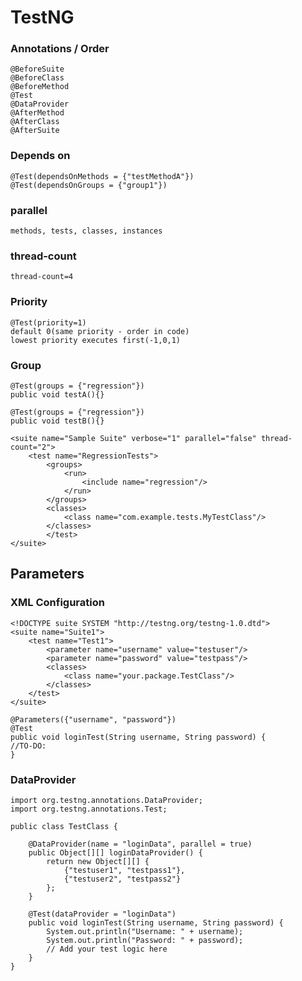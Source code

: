 # TestNG
### Annotations / Order
    @BeforeSuite
    @BeforeClass
    @BeforeMethod
    @Test
    @DataProvider
    @AfterMethod
    @AfterClass
    @AfterSuite
### Depends on
    @Test(dependsOnMethods = {"testMethodA"})
    @Test(dependsOnGroups = {"group1"})

### parallel
    methods, tests, classes, instances
### thread-count
    thread-count=4
### Priority
    @Test(priority=1)
    default 0(same priority - order in code)
    lowest priority executes first(-1,0,1)
### Group
    @Test(groups = {"regression"})
    public void testA(){}

    @Test(groups = {"regression"})
    public void testB(){}

    <suite name="Sample Suite" verbose="1" parallel="false" thread-count="2">    
        <test name="RegressionTests">
            <groups>
                <run>
                    <include name="regression"/>
                </run>
            </groups>
            <classes>
                <class name="com.example.tests.MyTestClass"/>
            </classes>
            </test>
    </suite>
## Parameters
### XML Configuration
    <!DOCTYPE suite SYSTEM "http://testng.org/testng-1.0.dtd">
    <suite name="Suite1">
        <test name="Test1">
            <parameter name="username" value="testuser"/>
            <parameter name="password" value="testpass"/>
            <classes>
                <class name="your.package.TestClass"/>
            </classes>
        </test>
    </suite>

    @Parameters({"username", "password"})
    @Test
    public void loginTest(String username, String password) {
    //TO-DO:
    }

### DataProvider
    import org.testng.annotations.DataProvider;
    import org.testng.annotations.Test;

    public class TestClass {
    
        @DataProvider(name = "loginData", parallel = true)
        public Object[][] loginDataProvider() {
            return new Object[][] {
                {"testuser1", "testpass1"},
                {"testuser2", "testpass2"}
            };
        }
    
        @Test(dataProvider = "loginData")
        public void loginTest(String username, String password) {
            System.out.println("Username: " + username);
            System.out.println("Password: " + password);
            // Add your test logic here
        }
    }

